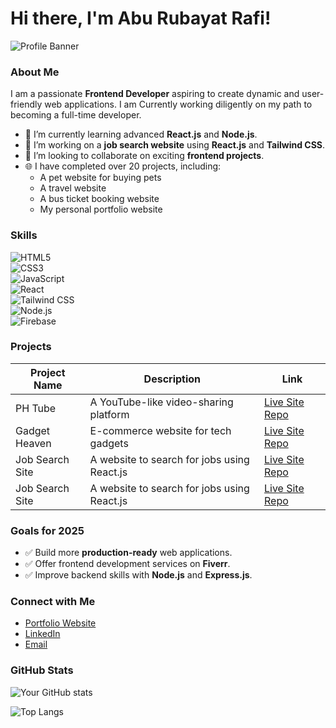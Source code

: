 # Hi there, I'm Abu Rubayat Rafi! 

![Profile Banner](https://via.placeholder.com/1000x200) <!-- Add a custom banner image link here -->

### About Me

I am a passionate **Frontend Developer** aspiring to create dynamic and user-friendly web applications. I am Currently working diligently on my path to becoming a full-time developer.

- 🌱 I’m currently learning advanced **React.js** and **Node.js**.
- 🔭 I’m working on a **job search website** using **React.js** and **Tailwind CSS**.
- 👯 I’m looking to collaborate on exciting **frontend projects**.
- 🌐 I have completed over 20 projects, including:
  - A pet website for buying pets
  - A travel website
  - A bus ticket booking website
  - My personal portfolio website

### Skills

![HTML5](https://img.shields.io/badge/HTML5-%23E34F26.svg?style=flat&logo=html5&logoColor=white)  
![CSS3](https://img.shields.io/badge/CSS3-%231572B6.svg?style=flat&logo=css3&logoColor=white)  
![JavaScript](https://img.shields.io/badge/JavaScript-%23F7DF1E.svg?style=flat&logo=javascript&logoColor=black)  
![React](https://img.shields.io/badge/React-%2320232a.svg?style=flat&logo=react&logoColor=%2361DAFB)  
![Tailwind CSS](https://img.shields.io/badge/Tailwind%20CSS-%2306B6D4.svg?style=flat&logo=tailwind-css&logoColor=white)  
![Node.js](https://img.shields.io/badge/Node.js-%23339933.svg?style=flat&logo=node.js&logoColor=white)  
![Firebase](https://img.shields.io/badge/Firebase-%23FFCA28.svg?style=flat&logo=firebase&logoColor=black)

### Projects

| Project Name      | Description                                     | Link                                     |
|-------------------|-------------------------------------------------|------------------------------------------|
| PH Tube           | A YouTube-like video-sharing platform            | [Live Site](#) [Repo](#)                 |
| Gadget Heaven     | E-commerce website for tech gadgets              | [Live Site](#) [Repo](#)                 |
| Job Search Site   | A website to search for jobs using React.js      | [Live Site](#) [Repo](#)                 |
| Job Search Site   | A website to search for jobs using React.js      | [Live Site](#) [Repo](#)                 |

### Goals for 2025

- ✅ Build more **production-ready** web applications.
- ✅ Offer frontend development services on **Fiverr**.
- ✅ Improve backend skills with **Node.js** and **Express.js**.

### Connect with Me

- [Portfolio Website](#)
- [LinkedIn](https://linkedin.com/in/example) <!-- Update the link -->
- [Email](mailto:example@example.com) <!-- Use your email -->

### GitHub Stats

![Your GitHub stats](https://github-readme-stats.vercel.app/api?username=yourusername&show_icons=true&theme=radical)

![Top Langs](https://github-readme-stats.vercel.app/api/top-langs/?username=yourusername&layout=compact&theme=radical)

<!---
Rubayat-Rafi/Rubayat-Rafi is a ✨ special ✨ repository because its `README.md` (this file) appears on your GitHub profile.
You can click the Preview link to take a look at your changes.
--->
